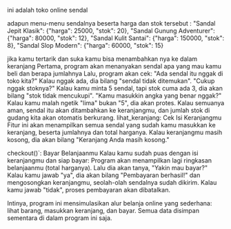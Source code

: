 ini adalah toko online sendal

adapun menu-menu sendalnya beserta harga dan stok tersebut :
"Sandal Jepit Klasik": {"harga": 25000, "stok": 20},
"Sandal Gunung Adventurer": {"harga": 80000, "stok": 12},
"Sandal Kulit Santai": {"harga": 150000, "stok": 8},
"Sandal Slop Modern": {"harga": 60000, "stok": 15}

jika kamu tertarik dan suka kamu bisa menambahkan nya ke dalam keranjang
Pertama, program akan menanyakan sendal apa yang mau kamu beli dan berapa jumlahnya
 Lalu, program akan cek:
 "Ada sendal itu nggak di toko kita?" Kalau nggak ada, dia bilang "sendal tidak ditemukan".
 "Cukup nggak stoknya?" Kalau kamu minta 5 sendal, tapi stok cuma ada 3, dia akan bilang "stok tidak mencukupi".
"Kamu masukkin angka yang benar nggak?" Kalau kamu malah ngetik "lima" bukan "5", dia akan protes.
 Kalau semuanya aman, sendal itu akan ditambahkan ke keranjangmu, dan jumlah stok di gudang kita akan otomatis berkurang.
lihat_keranjang: Cek Isi Keranjangmu
Fitur ini akan menampilkan semua sendal yang sudah kamu masukkan ke keranjang, beserta jumlahnya dan total harganya. Kalau keranjangmu masih kosong, dia akan bilang "Keranjang Anda masih kosong."

checkout()`: Bayar Belanjaanmu
Kalau kamu sudah puas dengan isi keranjangmu dan siap bayar: Program akan menampilkan lagi ringkasan belanjaanmu (total harganya).
Lalu dia akan tanya, "Yakin mau bayar?"
Kalau kamu jawab "ya", dia akan bilang "Pembayaran berhasil!" dan mengosongkan keranjangmu, seolah-olah sendalnya sudah dikirim. Kalau kamu jawab "tidak", proses pembayaran akan dibatalkan.


Intinya, program ini mensimulasikan alur belanja online yang sederhana: lihat barang, masukkan keranjang, dan bayar. Semua data disimpan sementara di dalam program ini saja.
